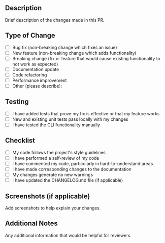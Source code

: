 ## Description
Brief description of the changes made in this PR.

## Type of Change
- [ ] Bug fix (non-breaking change which fixes an issue)
- [ ] New feature (non-breaking change which adds functionality)
- [ ] Breaking change (fix or feature that would cause existing functionality to not work as expected)
- [ ] Documentation update
- [ ] Code refactoring
- [ ] Performance improvement
- [ ] Other (please describe):

## Testing
- [ ] I have added tests that prove my fix is effective or that my feature works
- [ ] New and existing unit tests pass locally with my changes
- [ ] I have tested the CLI functionality manually

## Checklist
- [ ] My code follows the project's style guidelines
- [ ] I have performed a self-review of my code
- [ ] I have commented my code, particularly in hard-to-understand areas
- [ ] I have made corresponding changes to the documentation
- [ ] My changes generate no new warnings
- [ ] I have updated the CHANGELOG.md file (if applicable)

## Screenshots (if applicable)
Add screenshots to help explain your changes.

## Additional Notes
Any additional information that would be helpful for reviewers.

